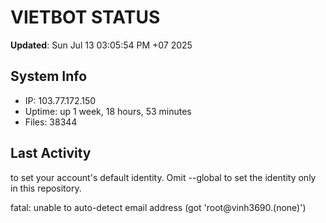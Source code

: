 # VIETBOT STATUS
**Updated**: Sun Jul 13 03:05:54 PM +07 2025

## System Info
- IP: 103.77.172.150
- Uptime: up 1 week, 18 hours, 53 minutes
- Files: 38344

## Last Activity

to set your account's default identity.
Omit --global to set the identity only in this repository.

fatal: unable to auto-detect email address (got 'root@vinh3690.(none)')

